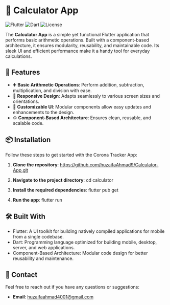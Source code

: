 # 🧮 Calculator App

![Flutter](https://img.shields.io/badge/Flutter-v2.5.0-blue.svg) ![Dart](https://img.shields.io/badge/Dart-v2.14.0-blue.svg) ![License](https://img.shields.io/badge/License-MIT-green.svg)

The **Calculator App** is a simple yet functional Flutter application that performs basic arithmetic operations. Built with a component-based architecture, it ensures modularity, reusability, and maintainable code. Its sleek UI and efficient performance make it a handy tool for everyday calculations.

## 🚀 Features

- ➕ **Basic Arithmetic Operations**: Perform addition, subtraction, multiplication, and division with ease.
- 📱 **Responsive Design**: Adapts seamlessly to various screen sizes and orientations.
- 🎨 **Customizable UI**: Modular components allow easy updates and enhancements to the design.
- ⚙️ **Component-Based Architecture**: Ensures clean, reusable, and scalable code.
  

## 📦 Installation

Follow these steps to get started with the Corona Tracker App:

1. **Clone the repository**:
   https://github.com/huzaifaAhmad9/Calculator-App.git

2. **Navigate to the project directory**:
   cd calculator

3. **Install the required dependencies**:
   flutter pub get

4. **Run the app**:
   flutter run


## 🛠 Built With

- Flutter: A UI toolkit for building natively compiled applications for mobile from a single codebase.
- Dart: Programming language optimized for building mobile, desktop, server, and web applications.
- Component-Based Architecture: Modular code design for better reusability and maintenance.


## 👤 Contact

Feel free to reach out if you have any questions or suggestions:

- **Email**: huzaifaahmad4001@gmail.com
